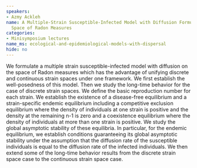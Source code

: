 ```yaml
---
speakers:
- Azmy Ackleh
name: A Multiple-Strain Susceptible-Infected Model with Diffusion Formulated on the
  Space of Radon Measures
categories:
- Minisymposium lectures
name_ms: ecological-and-epidemiological-models-with-dispersal
hide: no
---
```

We formulate a multiple strain susceptible-infected model with diffusion on the space of Radon measures which has the advantage of unifying discrete and continuous strain spaces under one framework. We first establish the well-posedness of this model. Then we study the long-time behavior for the case of discrete strain spaces. We define the basic reproduction number for each strain. We establish the existence of a disease-free equilibrium and a strain-specific endemic equilibrium including a competitive exclusion equilibrium where the density of individuals at one strain is positive and the density at the remaining n-1 is zero and a coexistence equilibrium where the density of individuals at more than one strain is positive. We study the global asymptotic stability of these equilibria. In particular, for the endemic equilibrium, we establish conditions guaranteeing its global asymptotic stability under the assumption that the diffusion rate of the susceptible individuals is equal to the diffusion rate of the infected individuals. We then extend some of the long-time behavior results from the discrete strain space case to the continuous strain space case.


